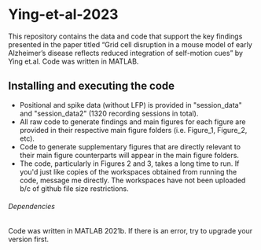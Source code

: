 # Ying-et-al-2023

This repository contains the data and code that support the key findings presented in the paper titled “Grid cell disruption in a mouse model of early Alzheimer’s disease reflects reduced integration of self-motion cues” by Ying et.al. Code was written in MATLAB.

## Installing and executing the code
- Positional and spike data (without LFP) is provided in "session_data" and "session_data2" (1320 recording sessions in total). 
- All raw code to generate findings and main figures for each figure are provided in their respective main figure folders (i.e. Figure_1, Figure_2, etc). 
- Code to generate supplementary figures that are directly relevant to their main figure counterparts will appear in the main figure folders.
- The code, particularly in Figures 2 and 3, takes a long time to run. If you'd just like copies of the workspaces obtained from running the code, message me directly. The workspaces have not been uploaded b/c of github file size restrictions. 

###### Dependencies
Code was written in MATLAB 2021b. If there is an error, try to upgrade your version first. 
